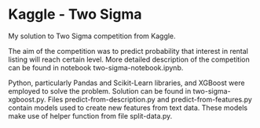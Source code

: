 # Kaggle - Two Sigma
My solution to Two Sigma competition from Kaggle.

The aim of the competition was to predict probability that interest in rental listing will reach certain level. More detailed description of the competition can be found in notebook two-sigma-notebook.ipynb.

Python, particularly Pandas and Scikit-Learn libraries, and XGBoost were employed to solve the problem. Solution can be found in two-sigma-xgboost.py. Files predict-from-description.py and predict-from-features.py contain models used to create new features from text data. These models make use of helper function from file split-data.py.

